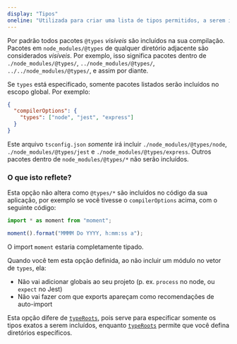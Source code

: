 ```yaml
---
display: "Tipos"
oneline: "Utilizada para criar uma lista de tipos permitidos, a serem incluídos na compilação"
---
```


Por padrão todos pacotes `@types` _visíveis_ são incluídos na sua compilação.
Pacotes em `node_modules/@types` de qualquer diretório adjacente são considerados _visíveis_.
Por exemplo, isso significa pacotes dentro de `./node_modules/@types/`, `../node_modules/@types/`, `../../node_modules/@types/`, e assim por diante.

Se `types` está especificado, somente pacotes listados serão incluídos no escopo global. Por exemplo:

```json
{
  "compilerOptions": {
    "types": ["node", "jest", "express"]
  }
}
```

Este arquivo `tsconfig.json` _somente_ irá incluir `./node_modules/@types/node`, `./node_modules/@types/jest` e `./node_modules/@types/express`.
Outros pacotes dentro de `node_modules/@types/*` não serão incluídos.

### O que isto reflete?

Esta opção não altera como `@types/*` são incluídos no código da sua aplicação, por exemplo se você tivesse o `compilerOptions` acima, com o seguinte código:

```ts
import * as moment from "moment";

moment().format("MMMM Do YYYY, h:mm:ss a");
```

O import `moment` estaria completamente tipado.

Quando você tem esta opção definida, ao não incluir um módulo no vetor de `types`, ela:

- Não vai adicionar globais ao seu projeto (p. ex. `process` no node, ou `expect` no Jest)
- Não vai fazer com que exports apareçam como recomendações de auto-import

Esta opção difere de [`typeRoots`](#typeRoots), pois serve para especificar somente os tipos exatos a serem incluídos, enquanto [`typeRoots`](#typeRoots) permite que você defina diretórios específicos.
